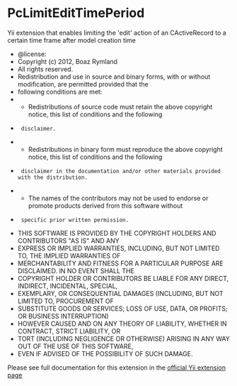 PcLimitEditTimePeriod
=====================

Yii extension that enables limiting the 'edit' action of an CActiveRecord to a certain time frame after model creation time

* @license:
* Copyright (c) 2012, Boaz Rymland
* All rights reserved.
* Redistribution and use in source and binary forms, with or without modification, are permitted provided that the
* following conditions are met:
* - Redistributions of source code must retain the above copyright notice, this list of conditions and the following
*      disclaimer.
* - Redistributions in binary form must reproduce the above copyright notice, this list of conditions and the following
*      disclaimer in the documentation and/or other materials provided with the distribution.
* - The names of the contributors may not be used to endorse or promote products derived from this software without
*      specific prior written permission.
* THIS SOFTWARE IS PROVIDED BY THE COPYRIGHT HOLDERS AND CONTRIBUTORS "AS IS" AND ANY
* EXPRESS OR IMPLIED WARRANTIES, INCLUDING, BUT NOT LIMITED TO, THE IMPLIED WARRANTIES OF
* MERCHANTABILITY AND FITNESS FOR A PARTICULAR PURPOSE ARE DISCLAIMED. IN NO EVENT SHALL THE
* COPYRIGHT HOLDER OR CONTRIBUTORS BE LIABLE FOR ANY DIRECT, INDIRECT, INCIDENTAL, SPECIAL,
* EXEMPLARY, OR CONSEQUENTIAL DAMAGES (INCLUDING, BUT NOT LIMITED TO, PROCUREMENT OF
* SUBSTITUTE GOODS OR SERVICES; LOSS OF USE, DATA, OR PROFITS; OR BUSINESS INTERRUPTION)
* HOWEVER CAUSED AND ON ANY THEORY OF LIABILITY, WHETHER IN CONTRACT, STRICT LIABILITY, OR
* TORT (INCLUDING NEGLIGENCE OR OTHERWISE) ARISING IN ANY WAY OUT OF THE USE OF THIS SOFTWARE,
* EVEN IF ADVISED OF THE POSSIBILITY OF SUCH DAMAGE.
 
Please see full documentation for this extension in the [official Yii extension page](http://www.yiiframework.com/extension/pclimitedittimeperiod/)
